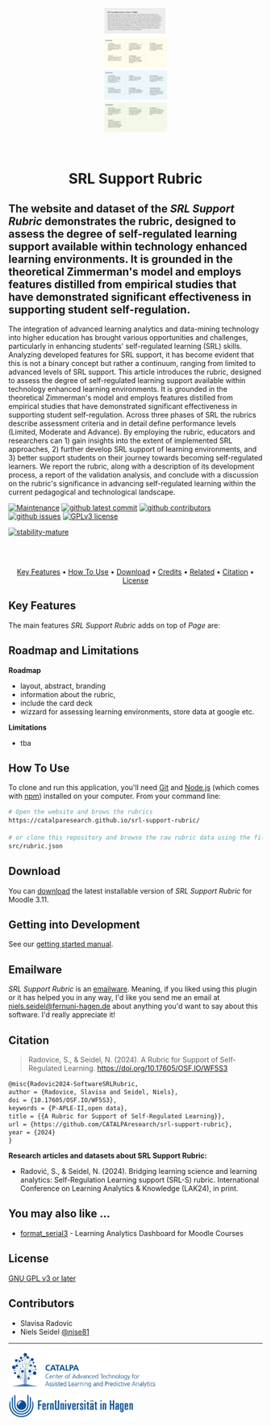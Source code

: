 <br>
<div align="center">

<a href="https://catalparesearch.github.io/srl-support-rubric/"><img src="img/srl-support-rubric.png" height="250" /></a>

</div>

<br>
<h1 align="center">SRL Support Rubric</h1>

## The website and dataset of the *SRL Support Rubric* demonstrates the rubric, designed to assess the degree of self-regulated learning support available within technology enhanced learning environments. It is grounded in the theoretical Zimmerman's model and employs features distilled from empirical studies that have demonstrated significant effectiveness in supporting student self-regulation. 

The integration of advanced learning analytics and data-mining technology into higher education has brought various opportunities and challenges, particularly in enhancing students' self-regulated learning (SRL) skills. Analyzing developed features for SRL support, it has become evident that this is not a binary concept but rather a continuum, ranging from limited to advanced levels of SRL support. This article introduces the rubric, designed to assess the degree of self-regulated learning support available within technology enhanced learning environments. It is grounded in the theoretical Zimmerman's model and employs features distilled from empirical studies that have demonstrated significant effectiveness in supporting student self-regulation. Across three phases of SRL the rubrics describe assessment criteria and in detail define performance levels (Limited, Moderate and Advance). By employing the rubric, educators and researchers can 1) gain insights into the extent of implemented SRL approaches, 2) further develop SRL support of learning environments, and 3) better support students on their journey towards becoming self-regulated learners. We report the rubric, along with a description of its development process, a report of the validation analysis, and conclude with a discussion on the rubric's significance in advancing self-regulated learning within the current pedagogical and technological landscape. 

<!-- development-related badges -->
[![Maintenance](https://img.shields.io/badge/Maintained%3F-yes-green.svg)](https://github.com/CATALPAresearch/srl-support-rubric/commit-activity)
[![github latest commit](https://badgen.net/github/last-commit/CATALPAresearch/srl-support-rubric)](https://github.com/CATALPAresearch/srl-support-rubric/commit/)
[![github contributors](https://badgen.net/github/contributors/CATALPAresearch/srl-support-rubric)](https://github.com/CATALPAresearch/srl-support-rubric/contributors/)
[![github issues](https://img.shields.io/github/issues/CATALPAresearch/srl-support-rubric.svg)](https://github.com/CATALPAresearch/srl-support-rubric/issues/)
[![GPLv3 license](https://img.shields.io/badge/License-MIT-green.svg)](https://opensource.org/license/mit)


<!-- Maturity-related badges 
see: https://github.com/mkenney/software-guides/blob/master/STABILITY-BADGES.md
-->
[![stability-mature](https://img.shields.io/badge/stability-mature-008000.svg)](https://github.com/mkenney/software-guides/blob/master/STABILITY-BADGES.md#mature)



<!-- AI-related and LA-related badges -->
<!-- 
https://nutrition-facts.ai/

Privacy Ladder Level
Feature is Optional
Model type
Base model
Base Model Trained with Customer Data
Customer Data is Shared with Model Vendor
Training Data Anonymized
Data Deletion
Human in the Loop
Data Retention
Compliance
![](https://img.shields.io/badge/collects_clickstream_data-yes-blue)
![](https://img.shields.io/badge/collects_scroll_data-yes-blue)
![](https://img.shields.io/badge/collects_mouse_data-no-blue)
![](https://img.shields.io/badge/collects_audio_data-no-blue)
![](https://img.shields.io/badge/collects_video_data-no-blue)
![](https://img.shields.io/badge/data_shared_with_vendor-no-blue)

![](https://img.shields.io/badge/AI_methods-recommender_system-blue)
![](https://img.shields.io/badge/Base_model-none-blue)
![](https://img.shields.io/badge/Feature_is_optional-yes-blue)
![](https://img.shields.io/badge/Human_in_the_loop-no-blue)

-->


<br><br>
<p align="center" hidden>
  ![Screenshot of the GUI to read and annotate](./screenshot.png)
</p>

<p align="center">
  <a href="#key-features">Key Features</a> •
  <a href="#how-to-use">How To Use</a> •
  <a href="#download">Download</a> •
  <a href="#credits">Credits</a> •
  <a href="#related">Related</a> •
  <a href="#citation">Citation</a> •
  <a href="#license">License</a>
</p>


## Key Features

The main features *SRL Support Rubric* adds on top of *Page* are:


## Roadmap and Limitations
**Roadmap**
- layout, abstract, branding
- information about the rubric, 
- include the card deck
- wizzard for assessing learning environments, store data at google etc.

**Limitations**
- tba

## How To Use

To clone and run this application, you'll need [Git](https://git-scm.com) and [Node.js](https://nodejs.org/en/download/) (which comes with [npm](http://npmjs.com)) installed on your computer. From your command line:

```bash
# Open the website and brows the rubrics
https://catalparesearch.github.io/srl-support-rubric/

# or clone this repository and browse the raw rubric data using the file
src/rubric.json
```

## Download

You can [download](https://github.com/catalparesearch/srl-support-rubric/releases/tag/latest) the latest installable version of *SRL Support Rubric* for Moodle 3.11.

## Getting into Development
See our [getting started manual](readme_getting_started.md).


## Emailware

*SRL Support Rubric* is an [emailware](https://en.wiktionary.org/wiki/emailware). Meaning, if you liked using this plugin or it has helped you in any way, I'd like you send me an email at <niels.seidel@fernuni-hagen.de> about anything you'd want to say about this software. I'd really appreciate it!


## Citation

> Radovice, S., & Seidel, N. (2024). A Rubric for Support of Self-Regulated Learning. https://doi.org/10.17605/OSF.IO/WF5S3

```
@misc{Radovic2024-SoftwareSRLRubric,
author = {Radovice, Slavisa and Seidel, Niels},
doi = {10.17605/OSF.IO/WF5S3},
keywords = {P-APLE-II,open data},
title = {{A Rubric for Support of Self-Regulated Learning}},
url = {https://github.com/CATALPAresearch/srl-support-rubric},
year = {2024}
}
```

**Research articles and datasets about SRL Support Rubric:**
* Radović, S., & Seidel, N. (2024). Bridging learning science and learning analytics: Self-Regulation Learning support (SRL-S) rubric. International Conference on Learning Analytics & Knowledge (LAK24), in print.


## You may also like ...

* [format_serial3](https//github.com/catalparesearch/format_serial3) - Learning Analytics Dashboard for Moodle Courses

## License

[GNU GPL v3 or later](http://www.gnu.org/copyleft/gpl.html)


## Contributors
* Slavisa Radovic
* Niels Seidel [@nise81](https://twitter.com/nise81)

---
<a href="https://www.fernuni-hagen.de/english/research/clusters/catalpa/"><img src="img/promotion/catalpa.jpg" width="300" /></a>
<a href="https://www.fernuni-hagen.de/"><img src="img/promotion/fernuni.jpg" width="250" /></a>



